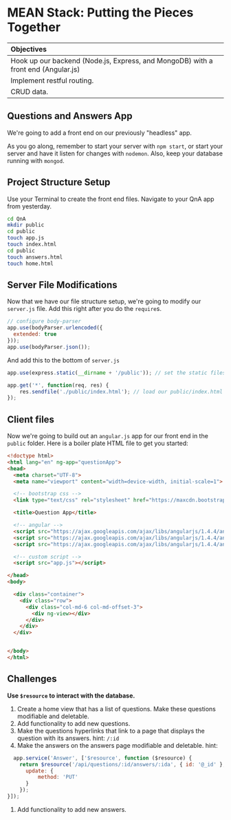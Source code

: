 # MEAN Stack: Putting the Pieces Together

| Objectives |
| :--- |
| Hook up our backend (Node.js, Express, and MongoDB) with a front end (Angular.js) |
| Implement restful routing. |
| CRUD data. |

## Questions and Answers App

We're going to add a front end on our previously "headless" app.

As you go along, remember to start your server with `npm start`, or start your server and have it listen for changes with `nodemon`. Also, keep your database running with `mongod`.

## Project Structure Setup

Use your Terminal to create the front end files. Navigate to your QnA app from yesterday.

```bash
cd QnA
mkdir public
cd public
touch app.js
touch index.html
cd public
touch answers.html
touch home.html
```

## Server File Modifications
Now that we have our file structure setup, we're going to modify our `server.js` file. Add this right after you do the `require`s.
```js
// configure body-parser
app.use(bodyParser.urlencoded({
  extended: true
}));
app.use(bodyParser.json());
```

And add this to the bottom of `server.js`
```js
app.use(express.static(__dirname + '/public')); // set the static files location

app.get('*', function(req, res) {
    res.sendfile('./public/index.html'); // load our public/index.html file
});
```
## Client files
Now we're going to build out an `angular.js` app for our front end in the `public` folder. Here is a boiler plate HTML file to get you started:

```html
<!doctype html>
<html lang="en" ng-app="questionApp">
<head>
  <meta charset="UTF-8">
  <meta name="viewport" content="width=device-width, initial-scale=1">

  <!-- bootstrap css -->
  <link type="text/css" rel="stylesheet" href="https://maxcdn.bootstrapcdn.com/bootstrap/3.3.5/css/bootstrap.min.css">

  <title>Question App</title>

  <!-- angular -->
  <script src="https://ajax.googleapis.com/ajax/libs/angularjs/1.4.4/angular.min.js"></script>
  <script src="https://ajax.googleapis.com/ajax/libs/angularjs/1.4.4/angular-resource.min.js"></script>
  <script src="https://ajax.googleapis.com/ajax/libs/angularjs/1.4.4/angular-route.min.js"></script>

  <!-- custom script -->
  <script src="app.js"></script>

</head>
<body>

  <div class="container">
    <div class="row">
      <div class="col-md-6 col-md-offset-3">
        <div ng-view></div>
      </div>
    </div>
  </div>


</body>
</html>
```

## Challenges
**Use `$resource` to interact with the database.**
1. Create a home view that has a list of questions. Make these questions modifiable and deletable.
1. Add functionality to add new questions.
1. Make the questions hyperlinks that link to a page that displays the question with its answers. hint: `/:id`
1. Make the answers on the answers page modifiable and deletable. hint:
  ```js
    app.service('Answer', ['$resource', function ($resource) {
      return $resource('/api/questions/:id/answers/:ida', { id: '@_id' }, {
        update: {
            method: 'PUT'
        }
      });
  }]);
  ```
1. Add functionality to add new answers.
